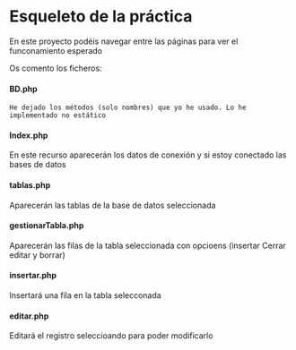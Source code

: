 # Esqueleto de la práctica
En este proyecto podéis navegar entre las páginas para ver el funconamiento esperado

Os comento los ficheros:
#### BD.php
    He dejado los métodos (solo nombres) que yo he usado. Lo he implementado no estático
#### Index.php
En este recurso aparecerán los datos de conexión y si estoy conectado las bases de datos
#### tablas.php
Aparecerán las tablas de la base de datos seleccionada
#### gestionarTabla.php
Aparecerán las filas de la tabla seleccionada con opcioens (insertar Cerrar editar y borrar)
#### insertar.php
Insertará una fila en la tabla selecconada
#### editar.php
Editará el registro seleccioando para poder modificarlo
